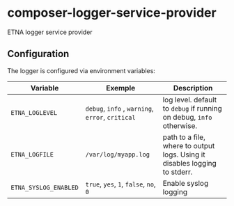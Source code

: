 # composer-logger-service-provider

ETNA logger service provider

## Configuration

The logger is configured via environment variables:

| Variable              | Exemple                                          | Description                                                                |
|-----------------------|--------------------------------------------------|----------------------------------------------------------------------------|
| `ETNA_LOGLEVEL`       | `debug`, `info` , `warning`, `error`, `critical` | log level. default to `debug` if running on debug, `info` otherwise.       |
| `ETNA_LOGFILE`        | `/var/log/myapp.log`                             | path to a file, where to output logs. Using it disables logging to stderr. |
| `ETNA_SYSLOG_ENABLED` | `true`, `yes`, `1`, `false`, `no`, `0`           | Enable syslog logging                                                      |

